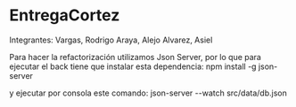 # EntregaCortez

Integrantes:
Vargas, Rodrigo
Araya, Alejo
Alvarez, Asiel

Para hacer la refactorización utilizamos Json Server, por lo que para ejecutar el back tiene que instalar esta dependencia: 
npm install -g json-server

y ejecutar por consola este comando:
json-server --watch src/data/db.json
